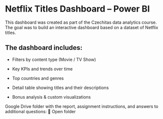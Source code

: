 # Netflix Titles Dashboard – Power BI
This dashboard was created as part of the Czechitas data analytics course. The goal was to build an interactive dashboard based on a dataset of Netflix titles.

## The dashboard includes:

- Filters by content type (Movie / TV Show)

- Key KPIs and trends over time

- Top countries and genres

- Detail table showing titles and their descriptions

- Bonus analysis & custom visualizations

Google Drive folder with the report, assignment instructions, and answers to additional questions:
🔗 Open folder
